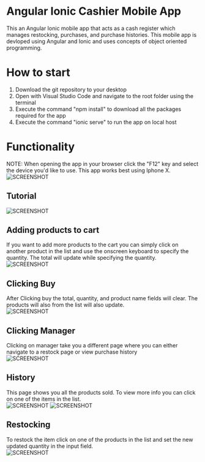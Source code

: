 # Angular Ionic Cashier Mobile App
This an Angular Ionic mobile app that acts as a cash register which manages restocking, purchases, and purchase histories. This mobile app is devloped using Angular and Ionic and uses concepts of object oriented programming.
# How to start 
1. Download the git repository to your desktop  
2. Open with Visual Studio Code and navigate to the root folder using the terminal  
3. Execute the command "npm install" to download all the packages required for the app
4. Execute the command "ionic serve" to run the app on local host
# Functionality 
NOTE: When opening the app in your browser click the "F12" key and select the device you'd like to use. This app works best using Iphone X.  
![SCREENSHOT](https://github.com/igorganch/Angular-Cashier-App/blob/master/ScreenShots/Start.PNG)
## Tutorial
![SCREENSHOT](https://github.com/igorganch/Angular-Cashier-App/blob/master/ScreenShots/Tutorial.PNG)
## Adding products to cart
If you want to add more products to the cart you can simply click on another product in the list and use the onscreen keyboard to specify the   
quantity. The total will update while specifying the quantity.  
![SCREENSHOT](https://github.com/igorganch/Angular-Cashier-App/blob/master/ScreenShots/AddingProducts.PNG)
## Clicking Buy
After Clicking buy the total, quantity, and product name fields will clear. The products will also from the list will also update.  
![SCREENSHOT](https://github.com/igorganch/Angular-Cashier-App/blob/master/ScreenShots/ClickedBuy.PNG)
## Clicking Manager 
Clicking on manager take you a different page where you can either navigate to a restock page or view purchase history  
![SCREENSHOT](https://github.com/igorganch/Angular-Cashier-App/blob/master/ScreenShots/RestockHistory.PNG)
## History
This page shows you all the products sold. To view more info you can click on one of the items in the list.  
![SCREENSHOT](https://github.com/igorganch/Angular-Cashier-App/blob/master/ScreenShots/History.PNG)
![SCREENSHOT](https://github.com/igorganch/Angular-Cashier-App/blob/master/ScreenShots/ItemHistory.PNG)
## Restocking
To restock the item click on one of the products in the list and set the new updated quantity in the input field.  
![SCREENSHOT](https://github.com/igorganch/Angular-Cashier-App/blob/master/ScreenShots/Restocking2.PNG)

